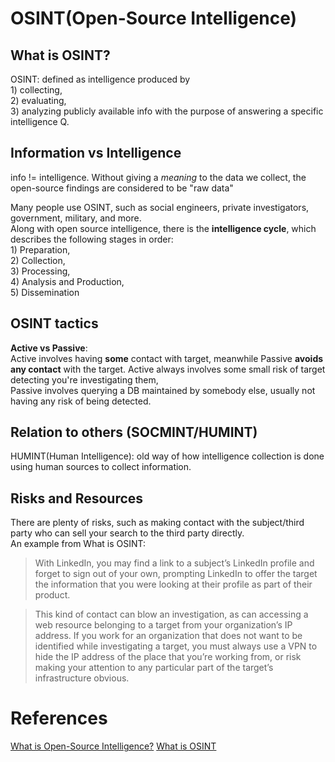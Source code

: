 # OSINT(Open-Source Intelligence)

## What is OSINT?

OSINT: defined as intelligence produced by <br>1) collecting, <br>2) evaluating, <br>3) analyzing publicly available info with the purpose of answering a specific intelligence Q.

## Information vs Intelligence <br>

info != intelligence. Without giving a *meaning* to the data we collect, the open-source findings are considered to be "raw data"

Many people use OSINT, such as social engineers, private investigators, government, military, and more. <br>
Along with open source intelligence, there is the **intelligence cycle**, which describes the following stages in order:<br>1) Preparation, <br>2) Collection, <br>3) Processing, <br>4) Analysis and Production, <br>5) Dissemination

## OSINT tactics

**Active vs Passive**:<br>
Active involves having **some** contact with target, meanwhile Passive **avoids any contact** with the target.
Active always involves some small risk of target detecting you're investigating them,<br>
Passive involves querying a DB maintained by somebody else, usually not having any risk of being detected.

## Relation to others (SOCMINT/HUMINT)

HUMINT(Human Intelligence): old way of how intelligence collection is done using human sources to collect information.


## Risks and Resources

There are plenty of risks, such as making contact with the subject/third party who can sell your search to the third party directly.<br>
An example from What is OSINT:<br>
> With LinkedIn, you may find a link to a subject’s LinkedIn profile and forget to sign out of your own, prompting LinkedIn to offer the target the information that you were looking at their profile as part of their product.

> This kind of contact can blow an investigation, as can accessing a web resource belonging to a target from your organization’s IP address. If you work for an organization that does not want to be identified while investigating a target, you must always use a VPN to hide the IP address of the place that you’re working from, or risk making your attention to any particular part of the target’s infrastructure obvious.


# References
[What is Open-Source Intelligence?](https://www.sans.org/blog/what-is-open-source-intelligence/)
[What is OSINT](https://www.varonis.com/blog/what-is-osint#:~:text=OSINT%20tactics%20can%20be%20divided,any%20contact%20with%20the%20target.)
